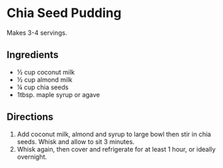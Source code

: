# Chia Seed Pudding
Makes 3-4 servings.

## Ingredients
* ½ cup coconut milk
* ½ cup almond milk
* ¼ cup chia seeds
* 1tbsp. maple syrup or agave

## Directions
1. Add coconut milk, almond and syrup to large bowl then stir in chia seeds. Whisk and allow to sit 3 minutes.
2. Whisk again, then cover and refrigerate for at least 1 hour, or ideally overnight.
